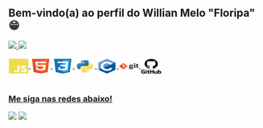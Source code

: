 ## Bem-vindo(a) ao perfil do Willian Melo "Floripa" 😁

 <div>
   <a href="https://github.com/Willianfloripa">
   <img height="180em" src="https://github-readme-stats.vercel.app/api?username=Willianfloripa&show_icons=true&theme=tokyonight&include_all_commits=true&count_private=false"/>
   <img height="180em" src="https://github-readme-stats.vercel.app/api/top-langs/?username=Willianfloripa&layout=compact&langs_count=6&theme=tokyonight"/>

</div>
<div style="display: inline_block"><br>
  <img align="center" alt="Js" height="30" width="40" src="https://raw.githubusercontent.com/devicons/devicon/master/icons/javascript/javascript-plain.svg">
  <img align="center" alt="HTML" height="30" width="40" src="https://raw.githubusercontent.com/devicons/devicon/master/icons/html5/html5-original.svg">
  <img align="center" alt="CSS" height="30" width="40" src="https://raw.githubusercontent.com/devicons/devicon/master/icons/css3/css3-original.svg">
  <img align="center" alt="Python" height="30" width="40" src="https://raw.githubusercontent.com/devicons/devicon/master/icons/python/python-original.svg">
  <img align="center" alt="C" height="30" width="40" src="https://raw.githubusercontent.com/devicons/devicon/master/icons/c/c-original.svg">
  <img align="center" alt="Git" height="30" width="40" src="https://raw.githubusercontent.com/devicons/devicon/master/icons/git/git-original-wordmark.svg">
  <img align="center" alt="GitHub" height="30" width="40" src="https://raw.githubusercontent.com/devicons/devicon/master/icons/github/github-original-wordmark.svg">
  
 
 
</div>
 
 <br>
 
  ### Me siga nas redes abaixo!
 
<div>   
  <a href="https://www.instagram.com/willian.floripa/" target="_blank"><img src="https://img.shields.io/badge/-Instagram-%23E4405F?style=for-the-badge&logo=instagram&logoColor=white" target="_blank"></a>  
  <a href="https://www.linkedin.com/in/willian-tonel-de-melo-349aa9169/" target="_blank"><img src="https://img.shields.io/badge/-LinkedIn-%230077B5?style=for-the-badge&logo=linkedin&logoColor=white" target="_blank"></a> 


</div>
